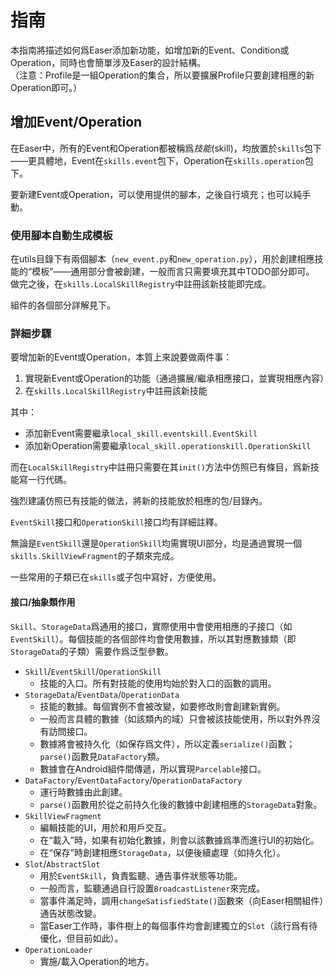 指南
======

本指南將描述如何爲Easer添加新功能，如增加新的Event、Condition或Operation，同時也會簡單涉及Easer的設計結構。  
（注意：Profile是一組Operation的集合，所以要擴展Profile只要創建相應的新Operation即可。）

增加Event/Operation
------

在Easer中，所有的Event和Operation都被稱爲*技能*(skill)，均放置於`skills`包下——更具體地，Event在`skills.event`包下，Operation在`skills.operation`包下。

要新建Event或Operation，可以使用提供的腳本，之後自行填充；也可以純手動。

### 使用腳本自動生成模板

在utils目錄下有兩個腳本（`new_event.py`和`new_operation.py`），用於創建相應技能的“模板”——通用部分會被創建，一般而言只需要填充其中TODO部分即可。
做完之後，在`skills.LocalSkillRegistry`中註冊該新技能即完成。

組件的各個部分詳解見下。

### 詳細步驟

要增加新的Event或Operation，本質上來說要做兩件事：

1. 實現新Event或Operation的功能（通過擴展/繼承相應接口，並實現相應內容）
2. 在`skills.LocalSkillRegistry`中註冊該新技能

其中：

* 添加新Event需要繼承`local_skill.eventskill.EventSkill`
* 添加新Operation需要繼承`local_skill.operationskill.OperationSkill`

而在`LocalSkillRegistry`中註冊只需要在其`init()`方法中仿照已有條目，爲新技能寫一行代碼。

強烈建議仿照已有技能的做法，將新的技能放於相應的包/目錄內。

`EventSkill`接口和`OperationSkill`接口均有詳細註釋。

無論是`EventSkill`還是`OperationSkill`均需實現UI部分，均是通過實現一個`skills.SkillViewFragment`的子類來完成。

一些常用的子類已在`skills`或子包中寫好，方便使用。

#### 接口/抽象類作用

`Skill`、`StorageData`爲通用的接口，實際使用中會使用相應的子接口（如`EventSkill`）。每個技能的各個部件均會使用數據，所以其對應數據類（即`StorageData`的子類）需要作爲泛型參數。

* `Skill`/`EventSkill`/`OperationSkill`
	* 技能的入口。所有對技能的使用均始於對入口的函數的調用。
* `StorageData`/`EventData`/`OperationData`
	* 技能的數據。每個實例不會被改變，如要修改則會創建新實例。
	* 一般而言具體的數據（如該類內的域）只會被該技能使用，所以對外界沒有訪問接口。
	* 數據將會被持久化（如保存爲文件），所以定義`serialize()`函數；`parse()`函數見`DataFactory`類。
	* 數據會在Android組件間傳遞，所以實現`Parcelable`接口。
* `DataFactory`/`EventDataFactory`/`OperationDataFactory`
	* 運行時數據由此創建。
	* `parse()`函數用於從之前持久化後的數據中創建相應的`StorageData`對象。
* `SkillViewFragment`
	* 編輯技能的UI，用於和用戶交互。
	* 在“載入”時，如果有初始化數據，則會以該數據爲準而進行UI的初始化。
	* 在“保存”時創建相應`StorageData`，以便後續處理（如持久化）。
* `Slot`/`AbstractSlot`
	* 用於`EventSkill`，負責監聽、通告事件狀態等功能。
	* 一般而言，監聽通過自行設置`BroadcastListener`來完成。
	* 當事件滿足時，調用`changeSatisfiedState()`函數來（向Easer相關組件）通告狀態改變。
	* 當Easer工作時，事件樹上的每個事件均會創建獨立的`Slot`（該行爲有待優化，但目前如此）。
* `OperationLoader`
	* 實施/載入Operation的地方。

